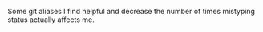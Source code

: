 Some git aliases I find helpful and decrease the number of times mistyping status actually affects me. 